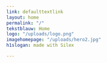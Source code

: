 ```yaml
---
link: defaulttextlink
layout: home
permalink: "/"
tekstblauw: Home
logo: "/uploads/logo.png"
imagehomepage: "/uploads/hero2.jpg"
h1slogan: made with Silex

---
```

